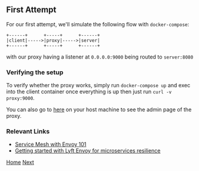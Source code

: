 ## First Attempt

For our first attempt, we'll simulate the following flow with `docker-compose`:

```
+------+      +-----+      +------+
|client|----->|proxy|----->|server|
+------+      +-----+      +------+
```

with our proxy having a listener at `0.0.0.0:9000` being routed to `server:8080`

### Verifying the setup

To verify whether the proxy works, simply run `docker-compose up` and exec into the client container once everything is up then just run `curl -v proxy:9000`.


You can also go to [here](http://localhost:8001/) on your host machine to see the admin page of the proxy.

### Relevant Links
* [Service Mesh with Envoy 101](https://hackernoon.com/service-mesh-with-envoy-101-e6b2131ee30b)
* [Getting started with Lyft Envoy for microservices resilience](https://www.datawire.io/envoyproxy/getting-started-lyft-envoy-microservices-resilience/)


[Home](https://github.com/teh-username/service-mesh-the-hard-way) [Next](https://github.com/teh-username/service-mesh-the-hard-way/tree/master/second-attempt)
